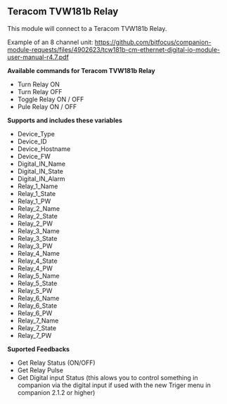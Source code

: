 ## Teracom TVW181b Relay

This module will connect to a Teracom TVW181b Relay.

Example of an 8 channel unit:
https://github.com/bitfocus/companion-module-requests/files/4902623/tcw181b-cm-ethernet-digital-io-module-user-manual-r4.7.pdf

**Available commands for Teracom TVW181b Relay**

- Turn Relay ON
- Turn Relay OFF
- Toggle Relay ON / OFF
- Pule Relay ON / OFF

**Supports and includes these variables**

- Device_Type
- Device_ID
- Device_Hostname
- Device_FW
- Digital_IN_Name
- Digital_IN_State
- Digital_IN_Alarm
- Relay_1_Name
- Relay_1_State
- Relay_1_PW
- Relay_2_Name
- Relay_2_State
- Relay_2_PW
- Relay_3_Name
- Relay_3_State
- Relay_3_PW
- Relay_4_Name
- Relay_4_State
- Relay_4_PW
- Relay_5_Name
- Relay_5_State
- Relay_5_PW
- Relay_6_Name
- Relay_6_State
- Relay_6_PW
- Relay_7_Name
- Relay_7_State
- Relay_7_PW

**Suported Feedbacks**

- Get Relay Status (ON/OFF)
- Get Relay Pulse
- Get Digital input Status
  (this alows you to control something in companion via the digital input if used with the new Triger menu in companion 2.1.2 or higher)
